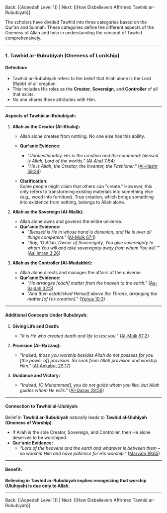 Back: [[Aqeedah Level 1]] | Next: [[How Disbelievers Affirmed Tawhid ar-Rububiyah]]

The scholars have divided Tawhid into three categories based on the Qur'an and Sunnah. These categories define the different aspects of the Oneness of Allah and help in understanding the concept of Tawhid comprehensively.

---

### **1. Tawhid ar-Rububiyah (Oneness of Lordship)**  

#### **Definition:**  
- Tawhid ar-Rububiyah refers to the belief that Allah alone is the Lord (Rabb) of all creation.  
- This includes His roles as the **Creator**, **Sovereign**, and **Controller** of all that exists.  
- No one shares these attributes with Him.

---

#### **Aspects of Tawhid ar-Rububiyah:**  

1. **Allah as the Creator (Al-Khaliq):**  
   - Allah alone creates from nothing. No one else has this ability.  
   - **Qur'anic Evidence:**  
     - *"Unquestionably, His is the creation and the command; blessed is Allah, Lord of the worlds."* ([Al-A‘raf 7:54](https://quran.com/7/54))  
     - *"He is Allah, the Creator, the Inventor, the Fashioner."* ([Al-Hashr 59:24](https://quran.com/59/24))  

   - **Clarification:**  
     Some people might claim that others can "create." However, this only refers to transforming existing materials into something else (e.g., wood into furniture). True creation, which brings something into existence from nothing, belongs to Allah alone.

2. **Allah as the Sovereign (Al-Malik):**  
   - Allah alone owns and governs the entire universe.  
   - **Qur'anic Evidence:**  
     - *"Blessed is He in whose hand is dominion, and He is over all things competent."* ([Al-Mulk 67:1](https://quran.com/67/1))  
     - *"Say, 'O Allah, Owner of Sovereignty, You give sovereignty to whom You will and take sovereignty away from whom You will.'"* ([Aal Imran 3:26](https://quran.com/3/26))  

3. **Allah as the Controller (Al-Mudabbir):**  
   - Allah alone directs and manages the affairs of the universe.  
   - **Qur'anic Evidence:**  
     - *"He arranges [each] matter from the heaven to the earth."* ([As-Sajdah 32:5](https://quran.com/32/5))  
     - *"And then established Himself above the Throne, arranging the matter [of His creation]."* ([Yunus 10:3](https://quran.com/10/3))  

---

#### **Additional Concepts Under Rububiyah:**  
1. **Giving Life and Death:**  
   - *"It is He who created death and life to test you."* ([Al-Mulk 67:2](https://quran.com/67/2))  

2. **Provision (Ar-Razzaq):**  
   - *"Indeed, those you worship besides Allah do not possess for you [the power of] provision. So seek from Allah provision and worship Him."* ([Al-Ankabut 29:17](https://quran.com/29/17))  

3. **Guidance and Victory:**  
   - *"Indeed, [O Muhammad], you do not guide whom you like, but Allah guides whom He wills."* ([Al-Qasas 28:56](https://quran.com/28/56))  

---

#### **Connection to Tawhid al-Uluhiyah:**  
Belief in **Tawhid ar-Rububiyah** naturally leads to **Tawhid al-Uluhiyah (Oneness of Worship)**.  
- If Allah is the sole Creator, Sovereign, and Controller, then He alone deserves to be worshiped.  
- **Qur'anic Evidence:**  
  - *"Lord of the heavens and the earth and whatever is between them – so worship Him and have patience for His worship."* ([Maryam 19:65](https://quran.com/19/65))  

---

#### **Benefit:**  
**Believing in Tawhid ar-Rububiyah implies recognizing that worship (Uluhiyah) is due only to Allah.**

--- 
Back: [[Aqeedah Level 1]] | Next: [[How Disbelievers Affirmed Tawhid ar-Rububiyah]]